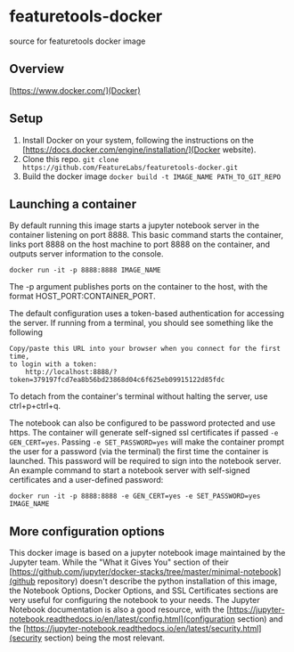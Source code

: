 # featuretools-docker
source for featuretools docker image

## Overview

[https://www.docker.com/](Docker)

## Setup

1. Install Docker on your system, following the instructions on the [https://docs.docker.com/engine/installation/](Docker website).
2. Clone this repo. ``git clone https://github.com/FeatureLabs/featuretools-docker.git``
3. Build the docker image ``docker build -t IMAGE_NAME PATH_TO_GIT_REPO``

## Launching a container

By default running this image starts a jupyter notebook server in the container listening on port 8888.  This basic command starts the container, links port 8888 on the host machine to port 8888 on the container, and outputs server information to the console.

``docker run -it -p 8888:8888 IMAGE_NAME``

The -p argument publishes ports on the container to the host, with the format HOST_PORT:CONTAINER_PORT.

The default configuration uses a token-based authentication for accessing the server.  If running from a terminal, you should see something like the following

    Copy/paste this URL into your browser when you connect for the first time,
    to login with a token:
        http://localhost:8888/?token=379197fcd7ea8b56bd23868d04c6f625eb09915122d85fdc

To detach from the container's terminal without halting the server, use ctrl+p+ctrl+q.

The notebook can also be configured to be password protected and use https. The container will generate self-signed ssl certificates if passed ``-e GEN_CERT=yes``.  Passing ``-e SET_PASSWORD=yes`` will make the container prompt the user for a password (via the terminal) the first time the container is launched.  This password will be required to sign into the notebook server.  An example command to start a notebook server with self-signed certificates and a user-defined password:

``docker run -it -p 8888:8888 -e GEN_CERT=yes -e SET_PASSWORD=yes IMAGE_NAME``

## More configuration options

This docker image is based on a jupyter notebook image maintained by the Jupyter team.  While the "What it Gives You" section of their [https://github.com/jupyter/docker-stacks/tree/master/minimal-notebook](github repository) doesn't describe the python installation of this image, the Notebook Options, Docker Options, and SSL Certificates sections are very useful for configuring the notebook to your needs.  The Jupyter Notebook documentation is also a good resource, with the [https://jupyter-notebook.readthedocs.io/en/latest/config.html](configuration section) and the [https://jupyter-notebook.readthedocs.io/en/latest/security.html](security section) being the most relevant.